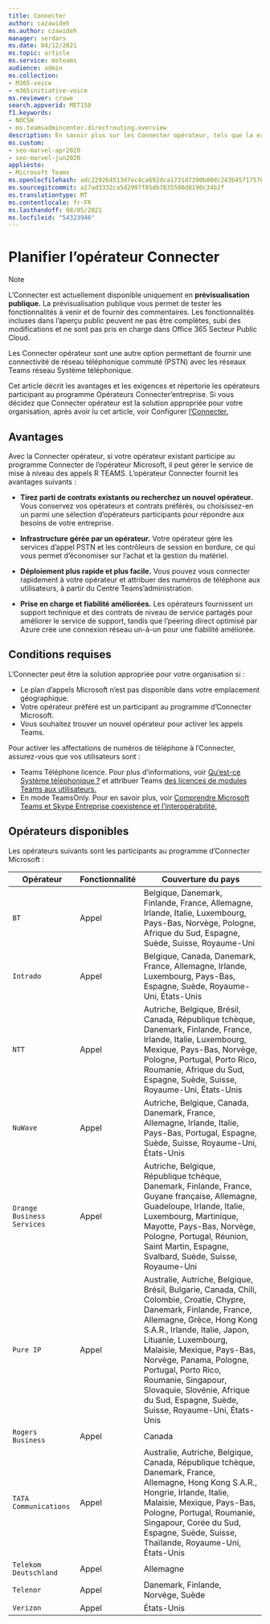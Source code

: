 ```yaml
---
title: Connecter
author: cazawideh
ms.author: czawideh
manager: serdars
ms.date: 04/12/2021
ms.topic: article
ms.service: msteams
audience: admin
ms.collection:
- M365-voice
- m365initiative-voice
ms.reviewer: crowe
search.appverid: MET150
f1.keywords:
- NOCSH
- ms.teamsadmincenter.directrouting.overview
description: En savoir plus sur les Connecter opérateur, tels que la exigences et la planification du déploiement.
ms.custom:
- seo-marvel-apr2020
- seo-marvel-jun2020
appliesto:
- Microsoft Teams
ms.openlocfilehash: adc229264513d7ec4ca692dca1731d7390b80dc243b4571757607c1c76b7cacb
ms.sourcegitcommit: a17ad3332ca5d2997f85db7835500d8190c34b2f
ms.translationtype: MT
ms.contentlocale: fr-FR
ms.lasthandoff: 08/05/2021
ms.locfileid: "54323946"
---
```

# <a name="plan-for-operator-connect"></a>Planifier l’opérateur Connecter

>[!NOTE]
>L’Connecter est actuellement disponible uniquement en **prévisualisation publique.** La prévisualisation publique vous permet de tester les fonctionnalités à venir et de fournir des commentaires. Les fonctionnalités incluses dans l’aperçu public peuvent ne pas être complètes, subi des modifications et ne sont pas pris en charge dans Office 365 Secteur Public Cloud.

Les Connecter opérateur sont une autre option permettant de fournir une connectivité de réseau téléphonique commuté (PSTN) avec les réseaux Teams réseau Système téléphonique.  

Cet article décrit les avantages et les exigences et répertorie les opérateurs participant au programme Opérateurs Connecter’entreprise.  Si vous décidez que Connecter opérateur est la solution appropriée pour votre organisation, après avoir lu cet article, voir Configurer [l’Connecter.](operator-connect-configure.md)  

## <a name="benefits"></a>Avantages

Avec la Connecter opérateur, si votre opérateur existant participe au programme Connecter de l’opérateur Microsoft, il peut gérer le service de mise à niveau des appels R TEAMS. L’opérateur Connecter fournit les avantages suivants :

- **Tirez parti de contrats existants ou recherchez un nouvel opérateur.** Vous conservez vos opérateurs et contrats préférés, ou choisissez-en un parmi une sélection d’opérateurs participants pour répondre aux besoins de votre entreprise.

- **Infrastructure gérée par un opérateur.** Votre opérateur gère les services d’appel PSTN et les contrôleurs de session en bordure, ce qui vous permet d’économiser sur l’achat et la gestion du matériel.

- **Déploiement plus rapide et plus facile.** Vous pouvez vous connecter rapidement à votre opérateur et attribuer des numéros de téléphone aux utilisateurs, à partir du Centre Teams’administration.

- **Prise en charge et fiabilité améliorées.** Les opérateurs fournissent un support technique et des contrats de niveau de service partagés pour améliorer le service de support, tandis que l’peering direct optimisé par Azure crée une connexion réseau un-à-un pour une fiabilité améliorée.

## <a name="requirements"></a>Conditions requises

 L’Connecter peut être la solution appropriée pour votre organisation si :

- Le plan d’appels Microsoft n’est pas disponible dans votre emplacement géographique.
- Votre opérateur préféré est un participant au programme d’Connecter Microsoft.
- Vous souhaitez trouver un nouvel opérateur pour activer les appels Teams.

Pour activer les affectations de numéros de téléphone à l’Connecter, assurez-vous que vos utilisateurs sont :

- Teams Téléphone licence. Pour plus d’informations, voir [Qu’est-ce Système téléphonique ?](what-is-phone-system-in-office-365.md) et attribuer Teams [des licences de modules Teams aux utilisateurs.](teams-add-on-licensing/assign-teams-add-on-licenses.md)
- En mode TeamsOnly. Pour en savoir plus, voir [Comprendre Microsoft Teams et Skype Entreprise coexistence et l’interopérabilité.](teams-and-skypeforbusiness-coexistence-and-interoperability.md)

## <a name="available-operators"></a>Opérateurs disponibles

Les opérateurs suivants sont les participants au programme d’Connecter Microsoft :

| Opérateur | Fonctionnalité | Couverture du pays |
| --- | --- | --- |
| `BT`  | Appel | Belgique, Danemark, Finlande, France, Allemagne, Irlande, Italie, Luxembourg, Pays-Bas, Norvège, Pologne, Afrique du Sud, Espagne, Suède, Suisse, Royaume-Uni |
| `Intrado` | Appel | Belgique, Canada, Danemark, France, Allemagne, Irlande, Luxembourg, Pays-Bas, Espagne, Suède, Royaume-Uni, États-Unis  |
| `NTT`  | Appel | Autriche, Belgique, Brésil, Canada, République tchèque, Danemark, Finlande, France, Irlande, Italie, Luxembourg, Mexique, Pays-Bas, Norvège, Pologne, Portugal, Porto Rico, Roumanie, Afrique du Sud, Espagne, Suède, Suisse, Royaume-Uni, États-Unis |
| `NuWave` | Appel | Autriche, Belgique, Canada, Danemark, France, Allemagne, Irlande, Italie, Pays-Bas, Portugal, Espagne, Suède, Suisse, Royaume-Uni, États-Unis   |
| `Orange Business Services` | Appel | Autriche, Belgique, République tchèque, Danemark, Finlande, France, Guyane française, Allemagne, Guadeloupe, Irlande, Italie, Luxembourg, Martinique, Mayotte, Pays-Bas, Norvège, Pologne, Portugal, Réunion, Saint Martin, Espagne, Svalbard, Suède, Suisse, Royaume-Uni  |
| `Pure IP` | Appel | Australie, Autriche, Belgique, Brésil, Bulgarie, Canada, Chili, Colombie, Croatie, Chypre, Danemark, Finlande, France, Allemagne, Grèce, Hong Kong S.A.R., Irlande, Italie, Japon, Lituanie, Luxembourg, Malaisie, Mexique, Pays-Bas, Norvège, Panama, Pologne, Portugal, Porto Rico, Roumanie, Singapour, Slovaquie, Slovénie, Afrique du Sud, Espagne, Suède, Suisse, Royaume-Uni, États-Unis  |
| `Rogers Business` | Appel | Canada  |
| `TATA Communications` | Appel | Australie, Autriche, Belgique, Canada, République tchèque, Danemark, France, Allemagne, Hong Kong S.A.R., Hongrie, Irlande, Italie, Malaisie, Mexique, Pays-Bas, Pologne, Portugal, Roumanie, Singapour, Corée du Sud, Espagne, Suède, Suisse, Thaïlande, Royaume-Uni, États-Unis |
| `Telekom Deutschland` | Appel | Allemagne  |
| `Telenor` | Appel | Danemark, Finlande, Norvège, Suède  |
| `Verizon` | Appel | États-Unis |
